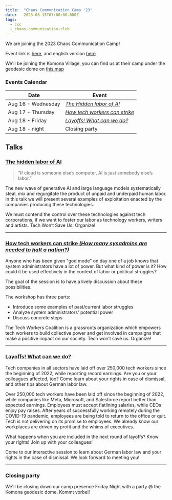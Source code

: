 ```yaml
---
title:  "Chaos Communication Camp '23"
date:   2023-08-15T07:00:00.000Z
tags:
  - ccc
  - chaos-communication-club
---
```


We are joining the 2023 Chaos Communication Camp! 

Event link is [here](https://events.ccc.de/2023/04/21/camp2023/#eng-camp2023-intro), and english version [here](_events/55.md)

We'll be joining the Komona Village, you can find us at their camp under the geodesic dome on [this map](https://map.events.ccc.de/camp/2023/map/#16/53.03136/13.30688)

### Events Calendar

| Date | Event |
|------|-------|
|Aug 16 - Wednesday|*[The Hidden labor of AI](#hidden-ai-labour)*|
|Aug 17 - Thursday|*[How tech workers can strike](#tech-strike)*|
|Aug 18 - Friday|*[Layoffs! What can we do?](#Layoffs)*|
|Aug 18 - night |Closing party|




## Talks

### <A href="#hidden-ai-labour"> The hidden labor of AI </A>


> “If cloud is someone else’s computer, AI is just somebody else’s labor.”

The new wave of generative AI and large language models systematically steal, mix and regurgitate the product of unpaid and underpaid human labor. In this talk we will present several examples of exploitation enacted by the companies producing these technologies. 

We must contend the control over these technologies against tech corporations, if we want to foster our labor as technology workers, writers and artists. Tech Won’t Save Us: Organize!


---


### <A href="#tech-strike"> How tech workers can strike _(How many sysadmins are needed to halt a nation?)_ </A>



Anyone who has been given "god mode" on day one of a job knows that system administrators have a lot of power. But what kind of power is it? How could it be used effectively in the context of labor or political struggles?

The goal of the session is to have a lively discussion about these possibilities. 

The workshop has three parts:
- Introduce some examples of past/current labor struggles
- Analyze system administrators' potential power
- Discuss concrete steps

The Tech Workers Coalition is a grassroots organization which empowers tech workers to build collective power and get involved in campaigns that make a positive impact on our society. Tech won’t save us. Organize!

---


### <A href="#Layoffs"> Layoffs! What can we do? </A>



Tech companies in all sectors have laid off over 250,000 tech workers since the beginning of 2022, while reporting record earnings. Are you or your colleagues affected, too? Come learn about your rights in case of dismissal, and other tips about German labor law. 

Over 250,000 tech workers have been laid off since the beginning of 2022, while companies like Meta, Microsoft, and Salesforce report better than expected earnings. Employees must accept flatlining salaries, while CEOs enjoy pay raises. After years of successfully working remotely during the COVID-19 pandemic, employees are being told to return to the office or quit. Tech is not delivering on its promise to employees. We already know our workplaces are driven by profit and the whims of executives. 

What happens when you are included in the next round of layoffs? Know your rights! Join up with your colleagues!

Come to our interactive session to learn about German labor law and your rights in the case of dismissal. We look forward to meeting you!

---


### Closing party

We'll be closing down our camp presence Friday Night with a party @ the Komona geodesic dome. Kommt vorbei!